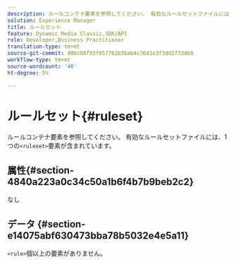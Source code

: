 ```yaml
---
description: ルールコンテナ要素を参照してください。 有効なルールセットファイルには、1つの<ruleset>要素が含まれています。
solution: Experience Manager
title: ルールセット
feature: Dynamic Media Classic,SDK/API
role: Developer,Business Practitioner
translation-type: tm+mt
source-git-commit: d0bc88f55f857762b3bab4c76d1e3f3dd2733d60
workflow-type: tm+mt
source-wordcount: '40'
ht-degree: 5%

---
```



# ルールセット{#ruleset}

ルールコンテナ要素を参照してください。 有効なルールセットファイルには、1つの`<ruleset>`要素が含まれています。

## 属性{#section-4840a223a0c34c50a1b6f4b7b9beb2c2}

なし

## データ {#section-e14075abf630473bba78b5032e4e5a11}

`<rule>`個以上の要素がありません。
